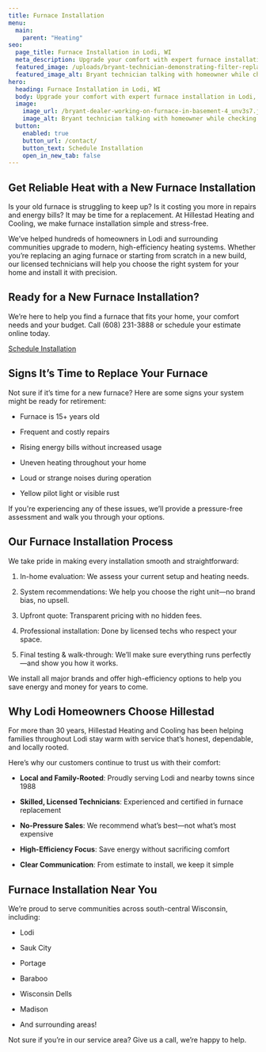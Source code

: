 ```yaml
---
title: Furnace Installation
menu:
  main:
    parent: "Heating"
seo:
  page_title: Furnace Installation in Lodi, WI
  meta_description: Upgrade your comfort with expert furnace installation in Lodi, WI. Hillestad Heating provides honest recommendations and professional service since 1988.
  featured_image: /uploads/bryant-technician-demonstrating-filter-replacement-1000.jpg
  featured_image_alt: Bryant technician talking with homeowner while checking air filter and furnace
hero: 
  heading: Furnace Installation in Lodi, WI
  body: Upgrade your comfort with expert furnace installation in Lodi, WI. Hillestad Heating provides honest recommendations and professional service since 1988.
  image: 
    image_url: /bryant-dealer-working-on-furnace-in-basement-4_unv3s7.jpg
    image_alt: Bryant technician talking with homeowner while checking air filter and furnace
  button:
    enabled: true
    button_url: /contact/ 
    button_text: Schedule Installation
    open_in_new_tab: false
---
```


## Get Reliable Heat with a New Furnace Installation

Is your old furnace is struggling to keep up? Is it costing you more in repairs and energy bills? It may be time for a replacement. At Hillestad Heating and Cooling, we make furnace installation simple and stress-free.

We’ve helped hundreds of homeowners in Lodi and surrounding communities upgrade to modern, high-efficiency heating systems. Whether you’re replacing an aging furnace or starting from scratch in a new build, our licensed technicians will help you choose the right system for your home and install it with precision.


<div class="breakout bg-black flow">
  <h2 class="no-margin">Ready for a New Furnace Installation?</h2>

  We’re here to help you find a furnace that fits your home, your comfort needs and your budget. Call (608) 231-3888 or schedule your estimate online today.

  <a class="btn btn--primary" href="/contact/">Schedule Installation</a>
</div>

## Signs It’s Time to Replace Your Furnace

Not sure if it’s time for a new furnace? Here are some signs your system might be ready for retirement:

* Furnace is 15+ years old

* Frequent and costly repairs

* Rising energy bills without increased usage

* Uneven heating throughout your home

* Loud or strange noises during operation

* Yellow pilot light or visible rust

If you're experiencing any of these issues, we’ll provide a pressure-free assessment and walk you through your options.

## Our Furnace Installation Process

We take pride in making every installation smooth and straightforward:

1. In-home evaluation: We assess your current setup and heating needs.

2. System recommendations: We help you choose the right unit—no brand bias, no upsell.

3. Upfront quote: Transparent pricing with no hidden fees.

4. Professional installation: Done by licensed techs who respect your space.

5. Final testing & walk-through: We’ll make sure everything runs perfectly—and show you how it works.

We install all major brands and offer high-efficiency options to help you save energy and money for years to come.

## Why Lodi Homeowners Choose Hillestad

For more than 30 years, Hillestad Heating and Cooling has been helping families throughout Lodi stay warm with service that’s honest, dependable, and locally rooted.

Here’s why our customers continue to trust us with their comfort:

* **Local and Family-Rooted**: Proudly serving Lodi and nearby towns since 1988

* **Skilled, Licensed Technicians**: Experienced and certified in furnace replacement

* **No-Pressure Sales**: We recommend what’s best—not what’s most expensive

* **High-Efficiency Focus**: Save energy without sacrificing comfort

* **Clear Communication**: From estimate to install, we keep it simple

## Furnace Installation Near You

We’re proud to serve communities across south-central Wisconsin, including:

*	Lodi

*	Sauk City

*	Portage

*	Baraboo

*	Wisconsin Dells

*	Madison

*	And surrounding areas!

Not sure if you’re in our service area? Give us a call, we’re happy to help.